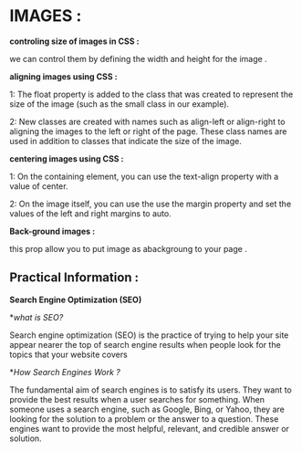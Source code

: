 # IMAGES :

**controling size of images in CSS :**

we can control them by defining the width and height for the image .

**aligning images using CSS :**

1: The float property is added to the class that was created to represent the size of the image (such as the small class in our  example).


2: New classes are created with names such as align-left or  align-right to aligning  the images  to the left or right of the page. These class names are used in  addition to classes that indicate   the size of the image.


**centering images using CSS :**


1: On the containing element,  you can use the text-align  property with a value of center.


2: On the image itself, you can use the use the margin property  and set the values of the left and  right margins to auto.


**Back-ground images :**

this prop allow you to put image as abackgroung to your page .



## Practical Information :

**Search Engine Optimization (SEO)**


**what is SEO?*

Search engine optimization (SEO) is the practice of trying to help your site appear nearer the top of search engine results when people look for the topics that your website covers


**How Search Engines Work ?* 

The fundamental aim of search engines is to satisfy its users. They want to provide the best results when a user searches for something. When someone uses a search engine, such as Google, Bing, or Yahoo, they are looking for the solution to a problem or the answer to a question. These engines want to provide the most helpful, relevant, and credible answer or solution.